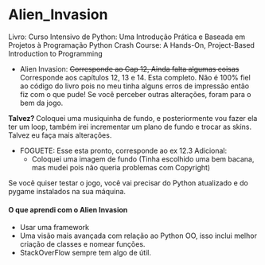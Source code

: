 # Alien_Invasion

Livro: Curso Intensivo de Python: Uma Introdução Prática e Baseada em Projetos à Programação
       Python Crash Course: A Hands-On, Project-Based Introduction to Programming
  
 - Alien Invasion:
  <strike> Corresponde ao Cap 12, Ainda falta algumas coisas </strike>
  Corresponde aos capítulos 12, 13 e 14.
  Esta completo. Não é 100% fiel ao código do livro pois no meu tinha alguns erros de impressão então fiz com o que pude!
  Se você perceber outras alterações, foram para o bem da jogo.
  
  <strong>Talvez? </strong>
  Coloquei uma musiquinha de fundo, e posteriormente vou fazer ela ter um loop, também irei incrementar um plano de fundo e trocar as skins.
  Talvez eu faça mais alterações.
  
- FOGUETE:
  Esse esta pronto, corresponde ao ex 12.3
  Adicional:
   - Coloquei uma imagem de fundo (Tinha escolhido uma bem bacana, mas mudei pois não queria problemas com Copyright)
  
  
Se você quiser testar o jogo, você vai precisar do Python atualizado e do pygame instalados na sua máquina.

<h4>O que aprendi com o Alien Invasion</h4>

- Usar uma framework
- Uma visão mais avançada com relação ao Python OO, isso inclui melhor criação de classes e nomear funções.
- StackOverFlow sempre tem algo de útil.

